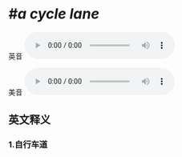 # ***\#a cycle lane*** 
英音
<audio src="./media/a cycle lane1_AAC.aac" controls="controls"></audio>

美音
<audio src="./media/a cycle lane2_AAC.aac" controls="controls"></audio>



  

英文释义
---
### 1.**自行车道**  


